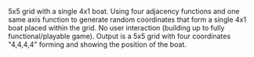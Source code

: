 5x5 grid with a single 4x1 boat. Using four adjacency functions and one same axis function to generate random coordinates that form a single 4x1 boat placed within the grid. No user interaction (building up to fully functional/playable game). Output is a 5x5 grid with four coordinates "4,4,4,4" forming and showing the position of the boat.
